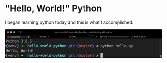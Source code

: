 # "Hello, World!" Python

I began learning python today and this is what I accomplished:

![screenshot of my "Hello, World!" program running](hello_world_screenshot.png)

